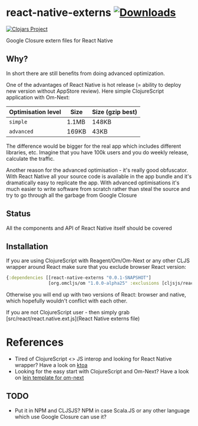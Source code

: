 # react-native-externs [![Downloads](https://jarkeeper.com/artemyarulin/react-native-externs/downloads.svg)](https://jarkeeper.com/artemyarulin/react-native-externs)

[![Clojars Project](http://clojars.org/react-native-externs/latest-version.svg)](http://clojars.org/react-native-externs)

Google Closure extern files for React Native

## Why?

In short there are still benefits from doing advanced optimization.

One of the advantages of React Native is hot release (= ability to
deploy new version without AppStore review). Here simple ClojureScript
application with Om-Next:

|  Optimisation level    |  Size      | Size (gzip best)      |
|------------------------|----------- |-----------------------|
|  `simple`              | 1.1MB      | 148KB                 |
|  `advanced`            | 169KB      | 43KB                  |

The difference would be bigger for the real app which includes
different libraries, etc. Imagine that you have 100k users and you do
weekly release, calculate the traffic.

Another reason for the advanced optimisation - it's really good
obfuscator. With React Native all your source code is available in the
app bundle and it's dramatically easy to replicate the app. With
advanced optimisations it's much easier to write software from scratch
rather than steal the source and try to go through all the garbage
from Google Closure

## Status

All the components and API of React Native itself should be covered

## Installation

If you are using ClojureScript with Reagent/Om/Om-Next or any other CLJS wrapper around React make sure that you exclude browser React version:

``` clojure
{:dependencies [[react-native-externs "0.0.1-SNAPSHOT"]
                [org.omcljs/om "1.0.0-alpha25" :exclusions [cljsjs/react cljsjs/react-dom]]]
```

Otherwise you will end up with two versions of React: browser and native, which hopefully wouldn't conflict with each other.

If you are not ClojureScript user - then simply grab [src/react/react.native.ext.js](React Native externs file)

# References

- Tired of ClojureScript <> JS interop and looking for React Native wrapper? Have a look on [ktoa](https://github.com/artemyarulin/ktoa)
- Looking for the easy start with ClojureScript and Om-Next? Have a look on [lein template for om-next](https://github.com/artemyarulin/om-next-cross-platform-template)

## TODO

- Put it in NPM and CLJSJS? NPM in case Scala.JS or any other language
  which use Google Closure can use it?
